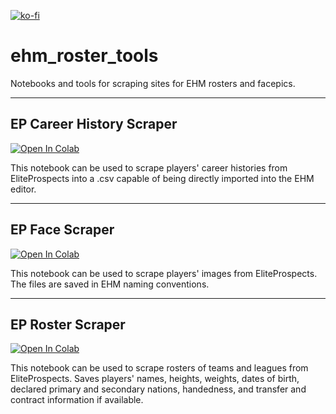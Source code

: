 [![ko-fi](https://www.ko-fi.com/img/githubbutton_sm.svg)](https://ko-fi.com/A0A81WYAK)

# ehm_roster_tools
Notebooks and tools for scraping sites for EHM rosters and facepics.

---

## EP Career History Scraper

[![Open In Colab](https://colab.research.google.com/assets/colab-badge.svg)](https://colab.research.google.com/github/colinrsmall/ehm_roster_tools/blob/master/EP_Career_History_Scraper.ipynb)

This notebook can be used to scrape players' career histories from EliteProspects into a .csv capable of being directly imported into the EHM editor.

---

## EP Face Scraper

[![Open In Colab](https://colab.research.google.com/assets/colab-badge.svg)](https://colab.research.google.com/github/colinrsmall/ehm_roster_tools/blob/master/EP_Face_Scraper.ipynb)

This notebook can be used to scrape players' images from EliteProspects. The files are saved in EHM naming conventions.

---

## EP Roster Scraper

[![Open In Colab](https://colab.research.google.com/assets/colab-badge.svg)](https://colab.research.google.com/github/colinrsmall/ehm_roster_tools/blob/master/EP_Roster_Scraper.ipynb)

This notebook can be used to scrape rosters of teams and leagues from EliteProspects. Saves players' names, heights, weights, dates of birth, declared primary and secondary nations, handedness, and transfer and contract information if available.

